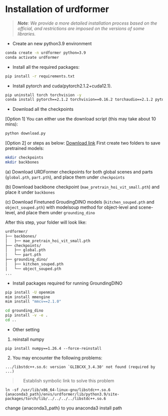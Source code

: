 # Installation of urdformer

> ***Note**: We provide a more detailed installation process based on the official, and restrictions are imposed on the versions of some libraries.*

- Create an new python3.9 environment
```bash
conda create -n urdformer python=3.9
conda activate urdformer
```

- Install all the required packages:
```bash
pip install -r requirements.txt
```

- Install pytorch and cuda(pytorch2.1.2+cuda12.1). 
```bash
pip uninstall torch torchvision -y 
conda install pytorch==2.1.2 torchvision==0.16.2 torchaudio==2.1.2 pytorch-cuda=12.1 -c pytorch -c nvidia -y
```

- Download all the checkpoints

[Option 1] You can either use the download script (this may take about 10 mins):
```bash
python download.py
```
[Option 2] or steps as below:
[Download link](https://drive.google.com/drive/folders/1FPlE1ui2jqjOcaflBZ-9K11YBV_1mD_f?usp=sharing)
First create two folders to save pretrained models:
```bash
mkdir checkpoints
mkdir backbones
```

(a) Download URDFormer checkpoints for both global scenes and parts (`global.pth`, `part.pth`), and place them under `checkpoints`

(b) Download backbone checkpoint (`mae_pretrain_hoi_vit_small.pth`) and place it under `backbones`

(c) Download Finetuned GroudingDINO models (`kitchen_souped.pth` and `object_souped.pth`) with modelsoup method for object-level and scene-level, and place them
under `grounding_dino`

After this step, your folder will look like:
```bash
urdformer/
├── backbones/
│   ├── mae_pretrain_hoi_vit_small.pth
├── checkpoints/
│   ├── global.pth
│   └── part.pth
├── grounding_dino/
│   ├── kitchen_souped.pth
│   └── object_souped.pth
...
```
- Install packages required for running GroundingDINO
```bash
pip install -U openmim
mim install mmengine
mim install "mmcv==2.1.0"  

cd grounding_dino
pip install -v -e .
cd ..
```

- Other setting
  
1. reinstall numpy
   
```
pip install numpy==1.26.4 --force-reinstall
```

2. You may encounter the following problems:

```
.../libstdc++.so.6: version `GLIBCXX_3.4.30' not found (required by ...)
```

> &emsp; Establish symbolic link to solve this problem

```
ln -sf /usr/lib/x86_64-linux-gnu/libstdc++.so.6 {anaconda3_path}/envs/urdformer/lib/python3.9/site-packages/torch/lib/../../../../libstdc++.so.6
```

change {anaconda3_path} to you anaconda3 install path